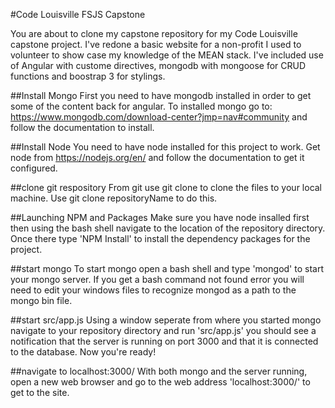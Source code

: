#Code Louisville FSJS Capstone

You are about to clone my capstone repository for my Code Louisville capstone project. I've redone a basic website for a non-profit I used to volunteer to show case my knowledge of the MEAN stack. I've included use of Angular with custome directives, mongodb with mongoose for CRUD functions and boostrap 3 for stylings.

##Install Mongo
First you need to have mongodb installed in order to get some of the content back for angular. To installed mongo go to: https://www.mongodb.com/download-center?jmp=nav#community and follow the documentation to install.

##Install Node
You need to have node installed for this project to work. Get node from https://nodejs.org/en/ and follow the documentation to get it configured.

##clone git respository
From git use git clone to clone the files to your local machine. Use git clone repositoryName to do this.

##Launching NPM and Packages
Make sure you have node insalled first then using the bash shell navigate to the location of the repository directory. Once there type 'NPM Install' to install the dependency packages for the project.

##start mongo
To start mongo open a bash shell and type 'mongod' to start your mongo server. If you get a bash command not found error you will need to edit your windows files to recognize mongod as a path to the mongo bin file.

##start src/app.js
Using a window seperate from where you started mongo navigate to your repository directory and run 'src/app.js' you should see a notification that the server is running on port 3000 and that it is connected to the database. Now you're ready!

##navigate to localhost:3000/
With both mongo and the server running, open a new web browser and go to the web address 'localhost:3000/' to get to the site.
